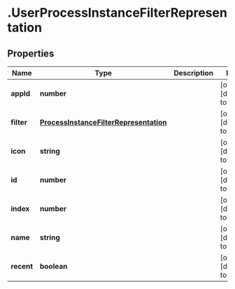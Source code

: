 # .UserProcessInstanceFilterRepresentation

## Properties
Name | Type | Description | Notes
------------ | ------------- | ------------- | -------------
**appId** | **number** |  | [optional] [default to null]
**filter** | [**ProcessInstanceFilterRepresentation**](ProcessInstanceFilterRepresentation.md) |  | [optional] [default to null]
**icon** | **string** |  | [optional] [default to null]
**id** | **number** |  | [optional] [default to null]
**index** | **number** |  | [optional] [default to null]
**name** | **string** |  | [optional] [default to null]
**recent** | **boolean** |  | [optional] [default to null]


